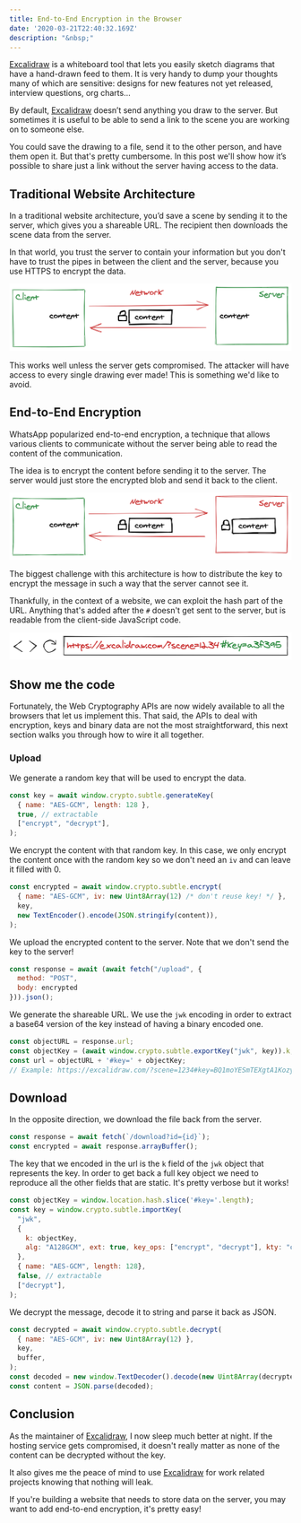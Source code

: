 ```yaml
---
title: End-to-End Encryption in the Browser
date: '2020-03-21T22:40:32.169Z'
description: "&nbsp;"
---
```


[Excalidraw](https://excalidraw.com/) is a whiteboard tool that lets you easily sketch diagrams that have a hand-drawn feed to them. It is very handy to dump your thoughts many of which are sensitive: designs for new features not yet released, interview questions, org charts...

By default, [Excalidraw](https://excalidraw.com/) doesn’t send anything you draw to the server. But sometimes it is useful to be able to send a link to the scene you are working on to someone else.

You could save the drawing to a file, send it to the other person, and have them open it. But that's pretty cumbersome. In this post we'll show how it’s possible to share just a link without the server having access to the data.

## Traditional Website Architecture

In a traditional website architecture, you’d save a scene by sending it to the server, which gives you a shareable URL. The recipient then downloads the scene data from the server.

In that world, you trust the server to contain your information but you don't have to trust the pipes in between the client and the server, because you use HTTPS to encrypt the data.

[![Untrusted Network](untrusted-network.png)](https://excalidraw.com/#json=5649116445016064,yOfExolZoMhtGnysT3-LWA)

This works well unless the server gets compromised. The attacker will have access to every single drawing ever made! This is something we'd like to avoid.

## End-to-End Encryption

WhatsApp popularized end-to-end encryption, a technique that allows various clients to communicate without the server being able to read the content of the communication.

The idea is to encrypt the content before sending it to the server. The server would just store the encrypted blob and send it back to the client.

[![Untrusted Server](untrusted-server.png)](https://excalidraw.com/#json=5645858175451136,8w-G0ZXiOfRYAn7VWpANxw)

The biggest challenge with this architecture is how to distribute the key to encrypt the message in such a way that the server cannot see it.

Thankfully, in the context of a website, we can exploit the hash part of the URL. Anything that's added after the `#` doesn't get sent to the server, but is readable from the client-side JavaScript code.

[![url](url.png)](https://excalidraw.com/#json=5660568841093120,vki3y9xuEulFVHDqt-PBMw)


## Show me the code

Fortunately, the Web Cryptography APIs are now widely available to all the browsers that let us implement this. That said, the APIs to deal with encryption, keys and binary data are not the most straightforward, this next section walks you through how to wire it all together.

### Upload

We generate a random key that will be used to encrypt the data.

```javascript
const key = await window.crypto.subtle.generateKey(
  { name: "AES-GCM", length: 128 },
  true, // extractable
  ["encrypt", "decrypt"],
);
```

We encrypt the content with that random key. In this case, we only encrypt the content once with the random key so we don't need an `iv` and can leave it filled with 0.

```javascript
const encrypted = await window.crypto.subtle.encrypt(
  { name: "AES-GCM", iv: new Uint8Array(12) /* don't reuse key! */ },
  key,
  new TextEncoder().encode(JSON.stringify(content)),
);
```

We upload the encrypted content to the server. Note that we don't send the key to the server!

```javascript
const response = await (await fetch("/upload", {
  method: "POST",
  body: encrypted
})).json();
```

We generate the shareable URL. We use the `jwk` encoding in order to extract a base64 version of the key instead of having a binary encoded one.

```javascript
const objectURL = response.url;
const objectKey = (await window.crypto.subtle.exportKey("jwk", key)).k;
const url = objectURL + '#key=' + objectKey;
// Example: https://excalidraw.com/?scene=1234#key=BQ1moYESmTEXgtA1KozyVw
```

## Download

In the opposite direction, we download the file back from the server.

```javascript
const response = await fetch(`/download?id={id}`);
const encrypted = await response.arrayBuffer();
```

The key that we encoded in the url is the `k` field of the `jwk` object that represents the key. In order to get back a full key object we need to reproduce all the other fields that are static. It's pretty verbose but it works!

```javascript
const objectKey = window.location.hash.slice('#key='.length);
const key = window.crypto.subtle.importKey(
  "jwk",
  {
    k: objectKey,
    alg: "A128GCM", ext: true, key_ops: ["encrypt", "decrypt"], kty: "oct",
  },
  { name: "AES-GCM", length: 128},
  false, // extractable
  ["decrypt"],
);
```

We decrypt the message, decode it to string and parse it back as JSON.

```javascript
const decrypted = await window.crypto.subtle.decrypt(
  { name: "AES-GCM", iv: new Uint8Array(12) },
  key,
  buffer,
);
const decoded = new window.TextDecoder().decode(new Uint8Array(decrypted));
const content = JSON.parse(decoded);
```

## Conclusion

As the maintainer of [Excalidraw](https://excalidraw.com/), I now sleep much better at night. If the hosting service gets compromised, it doesn't really matter as none of the content can be decrypted without the key.

It also gives me the peace of mind to use [Excalidraw](https://excalidraw.com/) for work related projects knowing that nothing will leak.

If you're building a website that needs to store data on the server, you may want to add end-to-end encryption, it's pretty easy!
